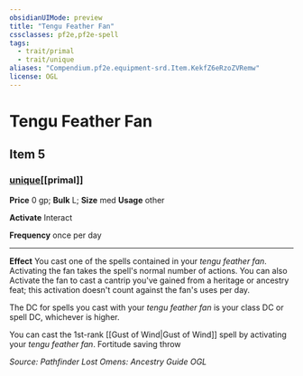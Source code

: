 ```yaml
---
obsidianUIMode: preview
title: "Tengu Feather Fan"
cssclasses: pf2e,pf2e-spell
tags:
  - trait/primal
  - trait/unique
aliases: "Compendium.pf2e.equipment-srd.Item.KekfZ6eRzoZVRemw"
license: OGL
---
```

# Tengu Feather Fan
## Item 5
### [unique](unique "Unique Rarity Trait")[[primal]]


**Price** 0 gp; 
**Bulk** L; **Size** med
**Usage** other

**Activate** Interact

**Frequency** once per day

* * *

**Effect** You cast one of the spells contained in your _tengu feather fan_. Activating the fan takes the spell's normal number of actions. You can also Activate the fan to cast a cantrip you've gained from a heritage or ancestry feat; this activation doesn't count against the fan's uses per day.

The DC for spells you cast with your _tengu feather fan_ is your class DC or spell DC, whichever is higher.

You can cast the 1st-rank [[Gust of Wind|Gust of Wind]] spell by activating your _tengu feather fan_. Fortitude saving throw

*Source: Pathfinder Lost Omens: Ancestry Guide*
*OGL*